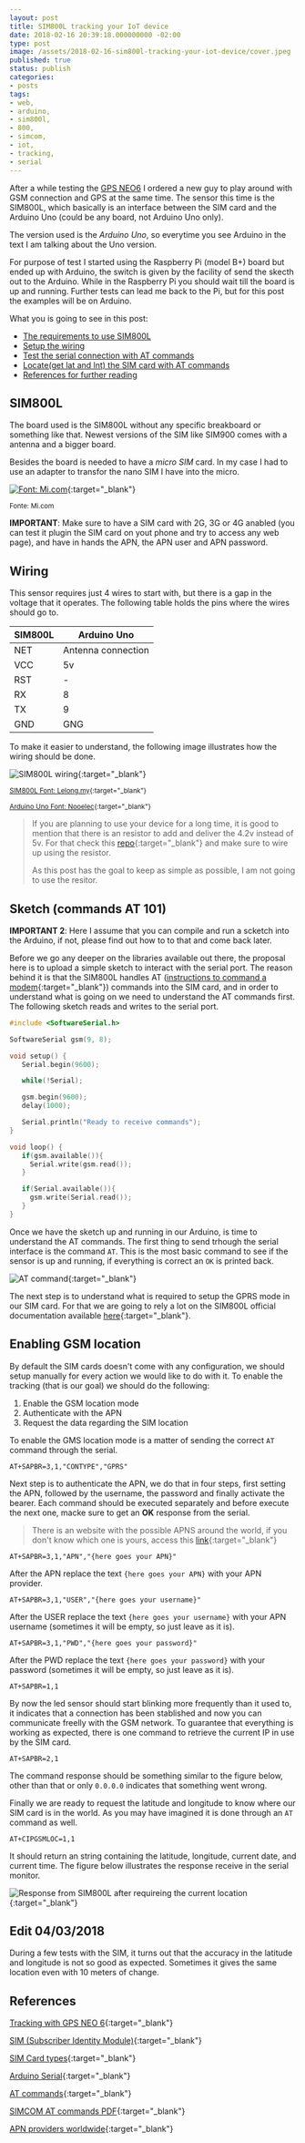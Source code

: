 ```yaml
---
layout: post
title: SIM800L tracking your IoT device
date: 2018-02-16 20:39:18.000000000 -02:00
type: post
image: /assets/2018-02-16-sim800l-tracking-your-iot-device/cover.jpeg
published: true
status: publish
categories:
- posts
tags:
- web,
- arduino,
- sim800l,
- 800,
- simcom,
- iot,
- tracking,
- serial
---
```


After a while testing the [GPS NEO6](/post/raspberry/2018/02/07/setting-up-gps-neo6-sensor.html) I ordered a new guy
to play around with GSM connection and GPS at the same time. The sensor this time is the SIM800L, which basically
is an interface between the SIM card and the Arduino Uno (could be any board, not Arduino Uno only).

The version used is the *Arduino Uno*, so everytime you see Arduino in the text I am talking about the Uno version.

For purpose of test I started using the Raspberry Pi (model B+) board but ended up with Arduino, the switch is given by the
facility of send the skecth out to the Arduino. While in the Raspberry Pi you should wait till the board is up
and running. Further tests can lead me back to the Pi, but for this post the examples will be on Arduino.

What you is going to see in this post:

* [The requirements to use SIM800L](#sim800l)
* [Setup the wiring](#wiring)
* [Test the serial connection with AT commands](#sketch-commands-at-101)
* [Locate(get lat and lnt) the SIM card with AT commands](#enabling-gsm-location)
* [References for further reading](#references)

## SIM800L

The board used is the SIM800L without any specific breakboard or something like that. Newest versions of the SIM like
SIM900 comes with a antenna and a bigger board.

Besides the board is needed to have a *micro SIM* card. In my case I had to use an adapter to transfor the nano SIM I
have into the micro.

[![Font: Mi.com](/assets/2018-02-16-sim800l-tracking-your-iot-device/sim-type.jpeg)](http://c.mi.com/thread-46072-1-0.html){:target="_blank"}

<small>Fonte: Mi.com</small>

**IMPORTANT**: Make sure to have a SIM card with 2G, 3G or 4G anabled (you can test it plugin the SIM card on yout phone
and try to access any web page), and have in hands the APN, the APN user and APN password.

## Wiring

This sensor requires just 4 wires to start with, but there is a gap in the voltage that it operates. The following
table holds the pins where the wires should go to.

|SIM800L| Arduino Uno|
|-------|------------|
| NET | Antenna connection |
| VCC | 5v |
| RST | - |
| RX | 8 |
| TX | 9 |
| GND | GNG |

To make it easier to understand, the following image illustrates how the wiring should be done.

![SIM800L wiring](/assets/2018-02-16-sim800l-tracking-your-iot-device/sim800.png){:target="_blank"}

<small>[SIM800L Font: Lelong.my](http://www.lelong.com.my/arduino-sim800l-gprs-gsm-tracking-module-antena-sim-slot-robotedu-183929865-2018-10-Sale-P.htm){:target="_blank"}</small>

<small>[Arduino Uno Font: Nooelec](http://www.nooelec.com/store/arduino-uno-r3.html){:target="_blank"}</small>

> If you are planning to use your device for a long time, it is good to mention that
> there is an resistor to add and deliver the 4.2v instead of 5v. For that check this [repo](https://github.com/cristiansteib/Sim800l){:target="_blank"}
> and make sure to wire up using the resistor.
>
> As this post has the goal to keep as simple as possible, I am not going to use the resitor.

## Sketch (commands AT 101)

**IMPORTANT 2**: Here I assume that you can compile and run a scketch into the Arduino,
if not, please find out how to to that and come back later.


Before we go any deeper on the libraries available out there, the proposal here is to upload a simple
sketch to interact with the serial port. The reason behind it is that the SIM800L handles AT ([instructions
to command a modem](https://www.codeproject.com/Articles/85636/Introduction-to-AT-commands-and-its-uses){:target="_blank"})
commands into the SIM card, and in order to understand what is going on we need to
understand the AT commands first. The following sketch reads and writes to the serial port.

```c
#include <SoftwareSerial.h>

SoftwareSerial gsm(9, 8);

void setup() {
   Serial.begin(9600);

   while(!Serial);

   gsm.begin(9600);
   delay(1000);

   Serial.println("Ready to receive commands");
}

void loop() {
   if(gsm.available()){
     Serial.write(gsm.read());
   }

   if(Serial.available()){
     gsm.write(Serial.read());
   }
}
```

Once we have the sketch up and running in our Arduino, is time to understand the AT commands. The first thing
to send trhough the serial interface is the command `AT`. This is the most basic command
to see if the sensor is up and running, if everything is correct an `OK` is printed back.

![AT command](/assets/2018-02-16-sim800l-tracking-your-iot-device/arduino-serial.png){:target="_blank"}

The next step is to understand what is required to setup the GPRS mode in our SIM card. For that we are
going to rely a lot on the SIM800L official documentation
available [here](https://www.elecrow.com/download/SIM800%20Series_AT%20Command%20Manual_V1.09.pdf){:target="_blank"}.

## Enabling GSM location

By default the SIM cards doesn't come with any configuration, we should setup manually for every action
we would like to do with it. To enable the tracking (that is our goal) we should do the following:

1. Enable the GSM location mode
2. Authenticate with the APN
3. Request the data regarding the SIM location

To enable the GMS location mode is a matter of sending the correct `AT` command through the serial.

```
AT+SAPBR=3,1,"CONTYPE","GPRS"
```

Next step is to authenticate the APN, we do that in four steps, first setting the APN, followed
by the username, the password and finally activate the bearer. Each command should be executed
separately and before execute the next one, macke sure to get an **OK** response from the serial.

> There is an website with the possible APNS around the world, if you don't know which one
> is yours, access this [link](https://www.hw-group.com/products/HWg-Ares/HWg-Ares_GSM_APN_en.html){:target="_blank"}

```
AT+SAPBR=3,1,"APN","{here goes your APN}"
```

After the APN replace the text `{here goes your APN}` with your APN provider.

```
AT+SAPBR=3,1,"USER","{here goes your username}"
```

After the USER replace the text `{here goes your username}` with your APN username (sometimes it
will be empty, so just leave as it is).

```
AT+SAPBR=3,1,"PWD","{here goes your password}"
```

After the PWD replace the text `{here goes your password}` with your password (sometimes it
will be empty, so just leave as it is).

```
AT+SAPBR=1,1
```

By now the led sensor should start blinking more frequently than it used to, it indicates that
a connection has been stablished and now you can communicate freelly with the GSM network. To
guarantee that everything is working as expected, there is one command to retrieve the current
IP in use by the SIM card.

```
AT+SAPBR=2,1
```

The command response should be something similar to the figure below, other than that or only `0.0.0.0` indicates
that something went wrong.

Finally we are ready to request the latitude and longitude to know where our SIM card is in the world. As you may
have imagined it is done through an `AT` command as well.

```
AT+CIPGSMLOC=1,1
```

It should return an string containing the latitude, longitude, current date, and current time. The figure below
illustrates the response receive in the serial monitor.

![Response from SIM800L after requireing the current location](/assets/2018-02-16-sim800l-tracking-your-iot-device/current-location.png){:target="_blank"}

## Edit 04/03/2018

During a few tests with the SIM, it turns out that the accuracy in the latitude and longitude is not so good as expected.
Sometimes it gives the same location even with 10 meters of change.

## References

[Tracking with GPS NEO 6](/post/raspberry/2018/02/07/setting-up-gps-neo6-sensor.html){:target="_blank"}

[SIM (Subscriber Identity Module)](https://en.wikipedia.org/wiki/Subscriber_identity_module){:target="_blank"}

[SIM Card types](http://c.mi.com/thread-46072-1-0.html){:target="_blank"}

[Arduino Serial](https://www.arduino.cc/en/Tutorial/SoftwareSerialExample){:target="_blank"}

[AT commands](https://www.codeproject.com/Articles/85636/Introduction-to-AT-commands-and-its-uses){:target="_blank"}

[SIMCOM AT commands PDF](https://www.elecrow.com/download/SIM800%20Series_AT%20Command%20Manual_V1.09.pdf){:target="_blank"}

[APN providers worldwide](https://www.hw-group.com/products/HWg-Ares/HWg-Ares_GSM_APN_en.html){:target="_blank"}
